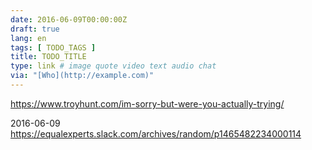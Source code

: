 ```yaml
---
date: 2016-06-09T00:00:00Z
draft: true
lang: en
tags: [ TODO_TAGS ]
title: TODO_TITLE
type: link # image quote video text audio chat
via: "[Who](http://example.com)"
---
```


<https://www.troyhunt.com/im-sorry-but-were-you-actually-trying/>

2016-06-09
https://equalexperts.slack.com/archives/random/p1465482234000114



